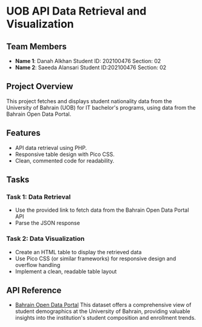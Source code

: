 # UOB API Data Retrieval and Visualization

## Team Members
- **Name 1**: Danah Alkhan Student ID: 202100476  Section: 02
- **Name 2**: Saeeda Alansari Student ID:202100476  Section: 02

## Project Overview
This project fetches and displays student nationality data from the University of Bahrain (UOB) for IT bachelor's programs, using data from the Bahrain Open Data Portal.

## Features
- API data retrieval using PHP.
- Responsive table design with Pico CSS.
- Clean, commented code for readability.

## Tasks

### Task 1: Data Retrieval
- Use the provided link to fetch data from the Bahrain Open Data Portal API
- Parse the JSON response

### Task 2: Data Visualization
- Create an HTML table to display the retrieved data
- Use Pico CSS (or similar frameworks) for responsive design and overflow handling
- Implement a clean, readable table layout

  
## API Reference
- [Bahrain Open Data Portal](https://data.gov.bh/)
This dataset offers a comprehensive view of student demographics at the University of Bahrain, providing valuable insights into the institution's student composition and enrollment trends.

